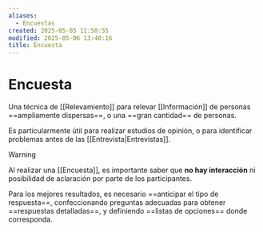 ```yaml
---
aliases:
  - Encuestas
created: 2025-05-05 11:58:55
modified: 2025-05-06 13:40:16
title: Encuesta
---
```


# Encuesta

Una técnica de [[Relevamiento]] para relevar [[Información]] de personas ==ampliamente dispersas==, o una ==gran cantidad== de personas.

Es particularmente útil para realizar estudios de opinión, o para identificar problemas antes de las [[Entrevista|Entrevistas]].

> [!warning]
> Al realizar una [[Encuesta]], es importante saber que **no hay interacción** ni posibilidad de aclaración por parte de los participantes.

Para los mejores resultados, es necesario ==anticipar el tipo de respuesta==, confeccionando preguntas adecuadas para obtener ==respuestas detalladas==, y definiendo ==listas de opciones== donde corresponda.
